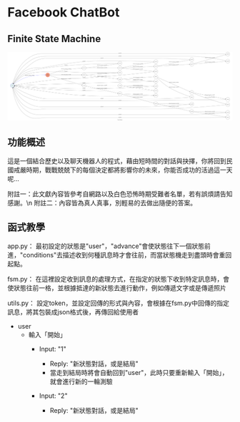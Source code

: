 # Facebook ChatBot

## Finite State Machine
![fsm](fsm.png)

## 功能概述
這是一個結合歷史以及聊天機器人的程式，藉由短時間的對話與抉擇，你將回到民國戒嚴時期，戰戰兢兢下的每個決定都將影響你的未來，你能否成功的活過這一天呢...

附註一：此文獻內容皆參考自網路以及白色恐怖時期受難者名單，若有誤煩請告知感謝。\n
附註二：內容皆為真人真事，別輕易的去做出隨便的答案。

## 函式教學
app.py：
最初設定的狀態是"user"，"advance"會使狀態往下一個狀態前進，"conditions"去描述收到何種訊息時才會往前，而當狀態機走到盡頭時會重回起點。

fsm.py：
在這裡設定收到訊息的處理方式，在指定的狀態下收到特定訊息時，會使狀態往前一格，並根據抵達的新狀態去進行動作，例如傳遞文字或是傳遞照片

utils.py：
設定token，並設定回傳的形式與內容，會根據在fsm.py中回傳的指定訊息，將其包裝成json格式後，再傳回給使用者


* user
	* 輸入「開始」
		* Input: "1"
			* Reply: "新狀態對話，或是結局"
			* 當走到結局時將會自動回到"user"，此時只要重新輸入「開始」，就會進行新的一輪測驗

		* Input: "2"
			* Reply: "新狀態對話，或是結局"



